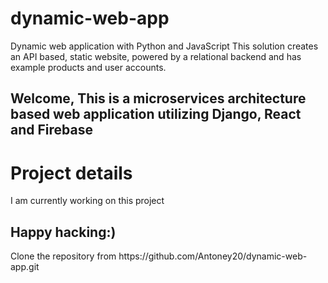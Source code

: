 # dynamic-web-app
Dynamic web application with Python and JavaScript This solution creates an API based, static website, powered by a relational backend and has example products and user accounts.

<h2>Welcome, This is a microservices architecture based web application utilizing Django, React and Firebase</h2>
<h1> Project details </h1>
I am currently working on this project<br>




<h2>Happy hacking:)</h2>
<p> Clone the repository from https://github.com/Antoney20/dynamic-web-app.git</p>

